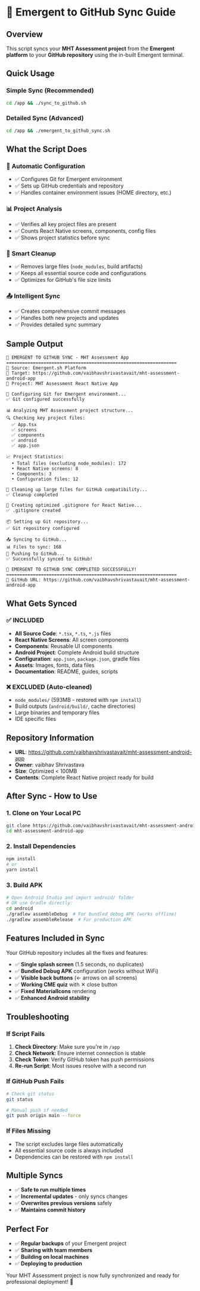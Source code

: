# 🚀 Emergent to GitHub Sync Guide

## Overview
This script syncs your **MHT Assessment project** from the **Emergent platform** to your **GitHub repository** using the in-built Emergent terminal.

## Quick Usage

### Simple Sync (Recommended)
```bash
cd /app && ./sync_to_github.sh
```

### Detailed Sync (Advanced)
```bash
cd /app && ./emergent_to_github_sync.sh
```

## What the Script Does

### 🔧 **Automatic Configuration**
- ✅ Configures Git for Emergent environment
- ✅ Sets up GitHub credentials and repository
- ✅ Handles container environment issues (HOME directory, etc.)

### 📊 **Project Analysis**
- ✅ Verifies all key project files are present
- ✅ Counts React Native screens, components, config files
- ✅ Shows project statistics before sync

### 🧹 **Smart Cleanup**
- ✅ Removes large files (`node_modules`, build artifacts)
- ✅ Keeps all essential source code and configurations
- ✅ Optimizes for GitHub's file size limits

### 📤 **Intelligent Sync**
- ✅ Creates comprehensive commit messages
- ✅ Handles both new projects and updates
- ✅ Provides detailed sync summary

## Sample Output

```
🚀 EMERGENT TO GITHUB SYNC - MHT Assessment App
================================================================
📂 Source: Emergent.sh Platform
📂 Target: https://github.com/vaibhavshrivastavait/mht-assessment-android-app
📂 Project: MHT Assessment React Native App

🔧 Configuring Git for Emergent environment...
✅ Git configured successfully

📊 Analyzing MHT Assessment project structure...
🔍 Checking key project files:
  ✅ App.tsx
  ✅ screens
  ✅ components
  ✅ android
  ✅ app.json

📈 Project Statistics:
  • Total files (excluding node_modules): 172
  • React Native screens: 8
  • Components: 3
  • Configuration files: 12

🧹 Cleaning up large files for GitHub compatibility...
✅ Cleanup completed

📝 Creating optimized .gitignore for React Native...
✅ .gitignore created

📦 Setting up Git repository...
✅ Git repository configured

📤 Syncing to GitHub...
📊 Files to sync: 168
🚀 Pushing to GitHub...
✅ Successfully synced to GitHub!

🎉 EMERGENT TO GITHUB SYNC COMPLETED SUCCESSFULLY!
================================================================
🔗 GitHub URL: https://github.com/vaibhavshrivastavait/mht-assessment-android-app
```

## What Gets Synced

### ✅ **INCLUDED**
- **All Source Code**: `*.tsx`, `*.ts`, `*.js` files
- **React Native Screens**: All screen components
- **Components**: Reusable UI components
- **Android Project**: Complete Android build structure
- **Configuration**: `app.json`, `package.json`, gradle files
- **Assets**: Images, fonts, data files
- **Documentation**: README, guides, scripts

### ❌ **EXCLUDED (Auto-cleaned)**
- `node_modules/` (593MB - restored with `npm install`)
- Build outputs (`android/build/`, cache directories)
- Large binaries and temporary files
- IDE specific files

## Repository Information

- **URL**: https://github.com/vaibhavshrivastavait/mht-assessment-android-app
- **Owner**: vaibhav Shrivastava
- **Size**: Optimized < 100MB
- **Contents**: Complete React Native project ready for build

## After Sync - How to Use

### 1. Clone on Your Local PC
```bash
git clone https://github.com/vaibhavshrivastavait/mht-assessment-android-app.git
cd mht-assessment-android-app
```

### 2. Install Dependencies
```bash
npm install
# or
yarn install
```

### 3. Build APK
```bash
# Open Android Studio and import android/ folder
# OR use Gradle directly:
cd android
./gradlew assembleDebug  # For bundled debug APK (works offline)
./gradlew assembleRelease  # For production APK
```

## Features Included in Sync

Your GitHub repository includes all the fixes and features:
- ✅ **Single splash screen** (1.5 seconds, no duplicates)
- ✅ **Bundled Debug APK** configuration (works without WiFi)
- ✅ **Visible back buttons** (← arrows on all screens)
- ✅ **Working CME quiz** with ✕ close button
- ✅ **Fixed MaterialIcons** rendering
- ✅ **Enhanced Android stability**

## Troubleshooting

### If Script Fails
1. **Check Directory**: Make sure you're in `/app`
2. **Check Network**: Ensure internet connection is stable
3. **Check Token**: Verify GitHub token has push permissions
4. **Re-run Script**: Most issues resolve with a second run

### If GitHub Push Fails
```bash
# Check git status
git status

# Manual push if needed
git push origin main --force
```

### If Files Missing
- The script excludes large files automatically
- All essential source code is always included
- Dependencies can be restored with `npm install`

## Multiple Syncs
- ✅ **Safe to run multiple times**
- ✅ **Incremental updates** - only syncs changes
- ✅ **Overwrites previous versions** safely
- ✅ **Maintains commit history**

## Perfect For
- ✅ **Regular backups** of your Emergent project
- ✅ **Sharing with team members**
- ✅ **Building on local machines**
- ✅ **Deploying to production**

Your MHT Assessment project is now fully synchronized and ready for professional deployment! 🎉